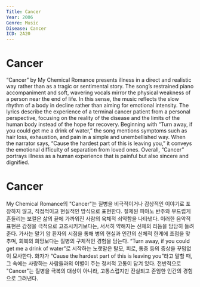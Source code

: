 ```yaml
---
Title: Cancer
Year: 2006
Genre: Music
Disease: Cancer
ICD: 2A20
---
```


# Cancer

“Cancer” by My Chemical Romance presents illness in a direct and realistic way rather than as a tragic or sentimental story. The song’s restrained piano accompaniment and soft, wavering vocals mirror the physical weakness of a person near the end of life. In this sense, the music reflects the slow rhythm of a body in decline rather than aiming for emotional intensity. The lyrics describe the experience of a terminal cancer patient from a personal perspective, focusing on the reality of the disease and the limits of the human body instead of the hope for recovery. Beginning with “Turn away, if you could get me a drink of water,” the song mentions symptoms such as hair loss, exhaustion, and pain in a simple and unembellished way. When the narrator says, “Cause the hardest part of this is leaving you,” it conveys the emotional difficulty of separation from loved ones. Overall, “Cancer” portrays illness as a human experience that is painful but also sincere and dignified.

# Cancer

My Chemical Romance의 "Cancer"는 질병을 비극적이거나 감상적인 이야기로 포장하지 않고, 직접적이고 현실적인 방식으로 표현한다. 절제된 피아노 반주와 부드럽게 흔들리는 보컬은 삶의 끝에 가까워진 사람의 육체적 쇠약함을 나타낸다. 이러한 음악적 표현은 감정을 극적으로 고조시키기보다는, 서서히 약해지는 신체의 리듬을 담담히 들려준다. 가사는 말기 암 환자의 시점을 통해 병의 현실과 인간의 신체적 한계에 초점을 맞추며, 회복의 희망보다는 질병의 구체적인 경험을 담는다. “Turn away, if you could get me a drink of water”로 시작하는 노랫말은 탈모, 피로, 통증 등의 증상을 꾸밈없이 묘사한다. 화자가 “Cause the hardest part of this is leaving you”라고 말할 때, 그 속에는 사랑하는 사람들과의 이별이 주는 정서적 고통이 담겨 있다. 전반적으로 "Cancer"는 질병을 극복의 대상이 아니라, 고통스럽지만 진실되고 존엄한 인간의 경험으로 그려낸다.
